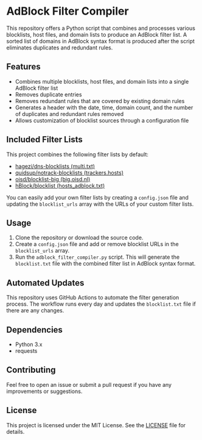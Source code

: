 # AdBlock Filter Compiler

This repository offers a Python script that combines and processes various blocklists, host files, and domain lists to produce an AdBlock filter list. A sorted list of domains in AdBlock syntax format is produced after the script eliminates duplicates and redundant rules.

## Features

- Combines multiple blocklists, host files, and domain lists into a single AdBlock filter list
- Removes duplicate entries
- Removes redundant rules that are covered by existing domain rules
- Generates a header with the date, time, domain count, and the number of duplicates and redundant rules removed
- Allows customization of blocklist sources through a configuration file

## Included Filter Lists

This project combines the following filter lists by default:

- [hagezi/dns-blocklists (multi.txt)](https://raw.githubusercontent.com/hagezi/dns-blocklists/main/adblock/multi.txt)
- [quidsup/notrack-blocklists (trackers.hosts)](https://gitlab.com/quidsup/notrack-blocklists/-/raw/master/trackers.hosts)
- [oisd/blocklist-big (big.oisd.nl)](https://adguardteam.github.io/HostlistsRegistry/assets/filter_27.txt)
- [hBlock/blocklist (hosts_adblock.txt)](https://hblock.molinero.dev/hosts_adblock.txt)

You can easily add your own filter lists by creating a `config.json` file and updating the `blocklist_urls` array with the URLs of your custom filter lists.

## Usage

1. Clone the repository or download the source code.
2. Create a `config.json` file and add or remove blocklist URLs in the `blocklist_urls` array.
3. Run the `adblock_filter_compiler.py` script. This will generate the `blocklist.txt` file with the combined filter list in AdBlock syntax format.

## Automated Updates

This repository uses GitHub Actions to automate the filter generation process. The workflow runs every day and updates the `blocklist.txt` file if there are any changes.

## Dependencies

- Python 3.x
- requests

## Contributing

Feel free to open an issue or submit a pull request if you have any improvements or suggestions.

## License

This project is licensed under the MIT License. See the [LICENSE](LICENSE) file for details.
